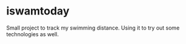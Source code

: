 iswamtoday
==========

Small project to track my swimming distance. Using it to try out some technologies as well.
